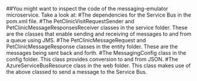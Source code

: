 ##You might want to inspect the code of the messaging-emulator microservice. Take a look at:
#The dependencies for the Service Bus in the pom.xml file.
#The PetClinicVisitRequestSender and PetClinicMessageResponsesReceiver classes in the service folder. These are the classes that enable sending and receiving of messages to and from a queue using JMS.
#The PetClinicMessageRequest and PetClinicMessageResponse classes in the entity folder. These are the messages being sent back and forth.
#The MessagingConfig class in the config folder. This class provides conversion to and from JSON.
#The AzureServiceBusResource class in the web folder. This class makes use of the above classed to send a message to the Service Bus.
